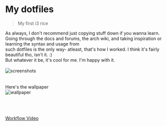 # My dotfiles

>My first i3 rice

As always, I don't recommend just copying stuff down if you wanna learn.<br>
Going through the docs and forums, the arch wiki, and taking inspiration or learning the syntax and usage from <br>
such dotfiles is the only way- atleast, that's how I worked. I think it's fairly beautiful tho, isn't it. :) <br>
But whatever it be, it's cool for me. I'm happy with it.<br><br>
![screenshots](https://i.imgur.com/Ni4t5Dw.png)
<br><br><br>
Here's the wallpaper
<br>
![wallpaper](https://i.imgur.com/voPn4JQ.jpg)

<br><br><br>
<a href=https://i.imgur.com/9oeJETq.mp4> Workflow Video </a>
